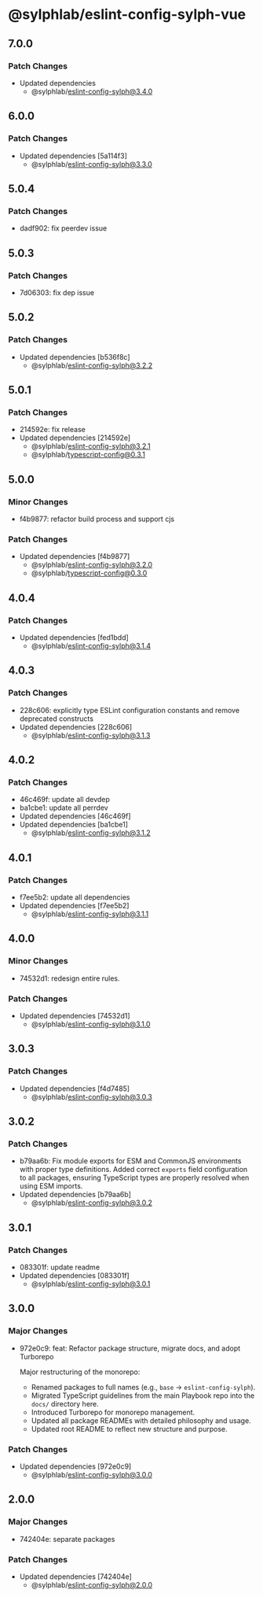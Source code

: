 # @sylphlab/eslint-config-sylph-vue

## 7.0.0

### Patch Changes

- Updated dependencies
  - @sylphlab/eslint-config-sylph@3.4.0

## 6.0.0

### Patch Changes

- Updated dependencies [5a114f3]
  - @sylphlab/eslint-config-sylph@3.3.0

## 5.0.4

### Patch Changes

- dadf902: fix peerdev issue

## 5.0.3

### Patch Changes

- 7d06303: fix dep issue

## 5.0.2

### Patch Changes

- Updated dependencies [b536f8c]
  - @sylphlab/eslint-config-sylph@3.2.2

## 5.0.1

### Patch Changes

- 214592e: fix release
- Updated dependencies [214592e]
  - @sylphlab/eslint-config-sylph@3.2.1
  - @sylphlab/typescript-config@0.3.1

## 5.0.0

### Minor Changes

- f4b9877: refactor build process and support cjs

### Patch Changes

- Updated dependencies [f4b9877]
  - @sylphlab/eslint-config-sylph@3.2.0
  - @sylphlab/typescript-config@0.3.0

## 4.0.4

### Patch Changes

- Updated dependencies [fed1bdd]
  - @sylphlab/eslint-config-sylph@3.1.4

## 4.0.3

### Patch Changes

- 228c606: explicitly type ESLint configuration constants and remove deprecated constructs
- Updated dependencies [228c606]
  - @sylphlab/eslint-config-sylph@3.1.3

## 4.0.2

### Patch Changes

- 46c469f: update all devdep
- ba1cbe1: update all perrdev
- Updated dependencies [46c469f]
- Updated dependencies [ba1cbe1]
  - @sylphlab/eslint-config-sylph@3.1.2

## 4.0.1

### Patch Changes

- f7ee5b2: update all dependencies
- Updated dependencies [f7ee5b2]
  - @sylphlab/eslint-config-sylph@3.1.1

## 4.0.0

### Minor Changes

- 74532d1: redesign entire rules.

### Patch Changes

- Updated dependencies [74532d1]
  - @sylphlab/eslint-config-sylph@3.1.0

## 3.0.3

### Patch Changes

- Updated dependencies [f4d7485]
  - @sylphlab/eslint-config-sylph@3.0.3

## 3.0.2

### Patch Changes

- b79aa6b: Fix module exports for ESM and CommonJS environments with proper type definitions. Added correct `exports` field configuration to all packages, ensuring TypeScript types are properly resolved when using ESM imports.
- Updated dependencies [b79aa6b]
  - @sylphlab/eslint-config-sylph@3.0.2

## 3.0.1

### Patch Changes

- 083301f: update readme
- Updated dependencies [083301f]
  - @sylphlab/eslint-config-sylph@3.0.1

## 3.0.0

### Major Changes

- 972e0c9: feat: Refactor package structure, migrate docs, and adopt Turborepo

  Major restructuring of the monorepo:

  - Renamed packages to full names (e.g., `base` -> `eslint-config-sylph`).
  - Migrated TypeScript guidelines from the main Playbook repo into the `docs/` directory here.
  - Introduced Turborepo for monorepo management.
  - Updated all package READMEs with detailed philosophy and usage.
  - Updated root README to reflect new structure and purpose.

### Patch Changes

- Updated dependencies [972e0c9]
  - @sylphlab/eslint-config-sylph@3.0.0

## 2.0.0

### Major Changes

- 742404e: separate packages

### Patch Changes

- Updated dependencies [742404e]
  - @sylphlab/eslint-config-sylph@2.0.0
